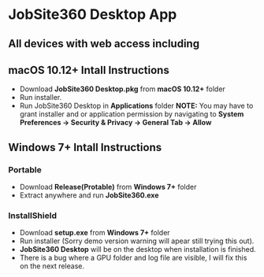 # JobSite360 Desktop App

## All devices with web access including 

## macOS 10.12+ Intall Instructions
- Download **JobSite360 Desktop.pkg** from **macOS 10.12+** folder
- Run installer. 
- Run JobSite360 Desktop in **Applications** folder 
**NOTE:** 
You may have to grant installer and or application permission by navigating to **System Preferences -> Security & Privacy -> General Tab -> Allow**


## Windows 7+ Intall Instructions

### Portable
- Download **Release(Protable)** from **Windows 7+** folder
- Extract anywhere and run **JobSite360.exe**

### InstallShield
- Download **setup.exe** from **Windows 7+** folder
- Run installer (Sorry demo version warning will apear still trying this out).
- **JobSite360 Desktop** will be on the desktop when installation is finished.
- There is a bug where a GPU folder and log file are visible, I will fix this on the next release.
